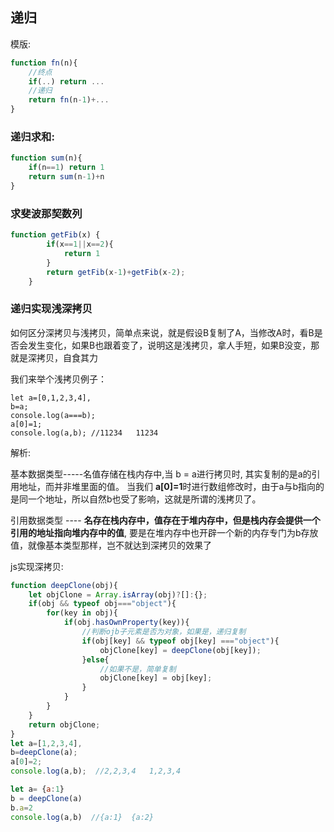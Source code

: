 ## 递归

模版:

```js
function fn(n){
    //终点
    if(..) return ...
    //递归
    return fn(n-1)+...
}
```

### 递归求和:

```js
function sum(n){
    if(n==1) return 1
    return sum(n-1)+n
}
```

###  求斐波那契数列 

```js
function getFib(x) {
        if(x==1||x==2){
            return 1
        }
        return getFib(x-1)+getFib(x-2);
    }
```



### 递归实现浅深拷贝

 如何区分深拷贝与浅拷贝，简单点来说，就是假设B复制了A，当修改A时，看B是否会发生变化，如果B也跟着变了，说明这是浅拷贝，拿人手短，如果B没变，那就是深拷贝，自食其力 

我们来举个浅拷贝例子：

```
let a=[0,1,2,3,4],
b=a;
console.log(a===b);
a[0]=1;
console.log(a,b); //11234   11234
```

 解析:

基本数据类型-----名值存储在栈内存中,当 b = a进行拷贝时, 其实复制的是a的引用地址，而并非堆里面的值。 当我们 **a[0]=1**时进行数组修改时，由于a与b指向的是同一个地址，所以自然b也受了影响，这就是所谓的浅拷贝了。 

引用数据类型 ----  **名存在栈内存中，值存在于堆内存中，但是栈内存会提供一个引用的地址指向堆内存中的值**, 要是在堆内存中也开辟一个新的内存专门为b存放值，就像基本类型那样，岂不就达到深拷贝的效果了  

js实现深拷贝:

```js
function deepClone(obj){
    let objClone = Array.isArray(obj)?[]:{};
    if(obj && typeof obj==="object"){
        for(key in obj){
            if(obj.hasOwnProperty(key)){
                //判断ojb子元素是否为对象，如果是，递归复制
                if(obj[key] && typeof obj[key] ==="object"){
                    objClone[key] = deepClone(obj[key]);
                }else{
                    //如果不是，简单复制
                    objClone[key] = obj[key];
                }
            }
        }
    }
    return objClone;
}    
let a=[1,2,3,4],
b=deepClone(a);
a[0]=2;
console.log(a,b);  //2,2,3,4   1,2,3,4

let a= {a:1}
b = deepClone(a)
b.a=2
console.log(a,b)  //{a:1}  {a:2}
```

